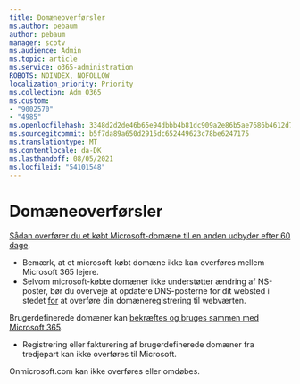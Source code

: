 ```yaml
---
title: Domæneoverførsler
ms.author: pebaum
author: pebaum
manager: scotv
ms.audience: Admin
ms.topic: article
ms.service: o365-administration
ROBOTS: NOINDEX, NOFOLLOW
localization_priority: Priority
ms.collection: Adm_O365
ms.custom:
- "9002570"
- "4985"
ms.openlocfilehash: 3348d2d2de46b65e94dbbb4b81dc909a2e86b5ae7686b4612d7b1364e7d76a5b
ms.sourcegitcommit: b5f7da89a650d2915dc652449623c78be6247175
ms.translationtype: MT
ms.contentlocale: da-DK
ms.lasthandoff: 08/05/2021
ms.locfileid: "54101548"
---
```

# <a name="domain-transfers"></a>Domæneoverførsler

[Sådan overfører du et købt Microsoft-domæne til en anden udbyder efter 60 dage](https://docs.microsoft.com/microsoft-365/admin/get-help-with-domains/transfer-a-domain-from-microsoft-to-another-host).

- Bemærk, at et microsoft-købt domæne ikke kan overføres mellem Microsoft 365 lejere.
- Selvom microsoft-købte domæner ikke understøtter ændring af NS-poster, bør du overveje at opdatere DNS-posterne for dit websted i stedet [for](https://docs.microsoft.com/microsoft-365/admin/dns/update-dns-records-to-retain-current-hosting-provider?view=o365-worldwide) at overføre din domæneregistrering til webværten.

Brugerdefinerede domæner kan [bekræftes og bruges sammen med Microsoft 365](https://docs.microsoft.com/microsoft-365/admin/setup/add-domain?view=o365-worldwide).

- Registrering eller fakturering af brugerdefinerede domæner fra tredjepart kan ikke overføres til Microsoft.

Onmicrosoft.com kan ikke overføres eller omdøbes.
